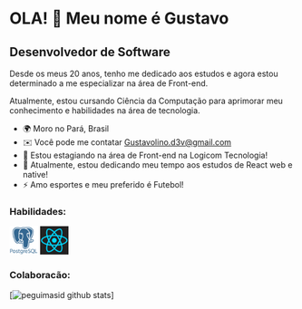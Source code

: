 OLA! 👋 Meu nome é Gustavo
==========================

Desenvolvedor de Software
-----------------------------
Desde os meus 20 anos, tenho me dedicado aos estudos e agora estou determinado a me especializar na área de Front-end.

Atualmente, estou cursando Ciência da Computação para aprimorar meu conhecimento e habilidades na área de tecnologia.

* 🌍  Moro no Pará, Brasil 
* ✉️  Você pode me contatar [Gustavolino.d3v@gmail.com](mailto:Gustavolino.d3v@gmail.com)
* 🚀  Estou estagiando na área de Front-end na Logicom Tecnologia!
* 🧠  Atualmente, estou dedicando meu tempo aos estudos de React web e native!
* ⚡  Amo esportes e meu preferido é Futebol!

### Habilidades:

<div>
   <img src="post.webp"  alt="Ícone postgres" width="50" height="50" title= "POSTGRESQL">
    <img src="react-1.svg"  alt="Ícone react" width="50" height="50" title= "React">
</div>
  

### Colaboracão:
[![peguimasid github stats](https://github-readme-stats.vercel.app/api?username=GutLuiz&show_icons=true&title_color=fff&icon_color=7159c1&text_color=f8f8f2&bg_color=171c24&count_private=true)]






